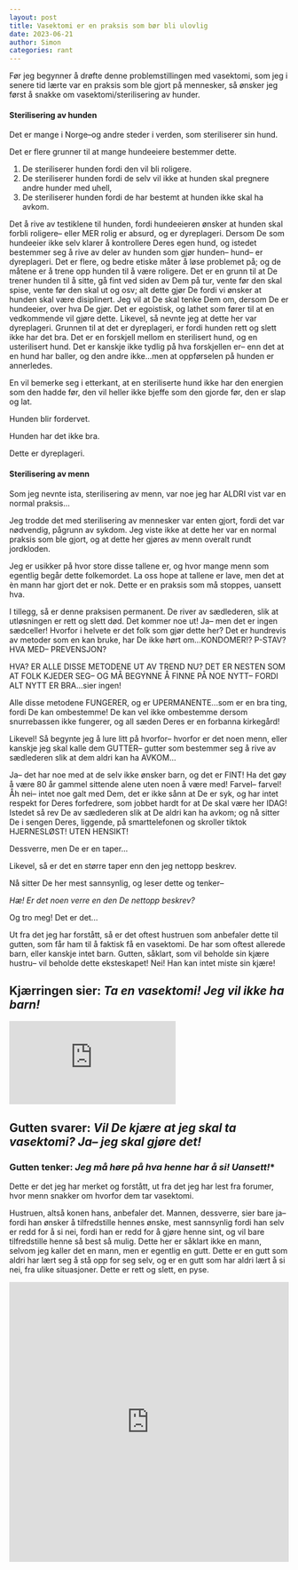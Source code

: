 ```yaml
---
layout: post 
title: Vasektomi er en praksis som bør bli ulovlig
date: 2023-06-21
author: Simon
categories: rant 
---
```

Før jeg begynner å drøfte denne problemstillingen med vasektomi, som jeg i senere tid lærte var en praksis som ble gjort på mennesker, så ønsker jeg først å snakke om vasektomi/sterilisering av hunder.

#### Sterilisering av hunden 

Det er mange i Norge–og andre steder i verden, som steriliserer sin hund.

Det er flere grunner til at mange hundeeiere bestemmer dette.

1. De steriliserer hunden fordi den vil bli roligere. 
2. De steriliserer hunden fordi de selv vil ikke at hunden skal pregnere andre hunder med uhell, 
3. De steriliserer hunden fordi de har bestemt at hunden ikke skal ha avkom. 

Det å rive av testiklene til hunden, fordi hundeeieren ønsker at hunden skal forbli roligere– eller MER rolig er absurd, og er dyreplageri. Dersom De som hundeeier ikke selv klarer å kontrollere Deres egen hund, og istedet bestemmer seg å rive av deler av hunden som gjør hunden– hund– er dyreplageri. Det er flere, og bedre etiske måter å løse problemet på; og de måtene er å trene opp hunden til å være roligere. Det er en grunn til at De trener hunden til å sitte, gå fint ved siden av Dem på tur, vente før den skal spise, vente før den skal ut og osv; alt dette gjør De fordi vi ønsker at hunden skal være disiplinert. Jeg vil at De skal tenke Dem om, dersom De er hundeeier, over hva De gjør. Det er egoistisk, og lathet som fører til at en vedkommende vil gjøre dette. Likevel, så nevnte jeg at dette her var dyreplageri. Grunnen til at det er dyreplageri, er fordi hunden rett og slett ikke har det bra. Det er en forskjell mellom en sterilisert hund, og en usterilisert hund. Det er kanskje ikke tydlig på hva forskjellen er– enn det at en hund har baller, og den andre ikke...men at oppførselen på hunden er annerledes. 

En vil bemerke seg i etterkant, at en steriliserte hund ikke har den energien som den hadde før, den vil heller ikke bjeffe som den gjorde før, den er slap og lat. 

Hunden blir fordervet. 

Hunden har det ikke bra.

Dette er dyreplageri. 

#### Sterilisering av menn 

Som jeg nevnte ista, sterilisering av menn, var noe jeg har ALDRI vist var en normal praksis...

Jeg trodde det med sterilisering av mennesker var enten gjort, fordi det var nødvendig, pågrunn av sykdom. Jeg viste ikke at dette her var en normal praksis som ble gjort, og at dette her gjøres av menn overalt rundt jordkloden. 

Jeg er usikker på hvor store disse tallene er, og hvor mange menn som egentlig begår dette folkemordet. La oss hope at tallene er lave, men det at èn mann har gjort det er nok. Dette er en praksis som må stoppes, uansett hva. 

I tillegg, så er denne praksisen permanent. De river av sædlederen, slik at utløsningen er rett og slett død. Det kommer noe ut! Ja– men det er ingen sædceller! Hvorfor i helvete er det folk som gjør dette her? Det er hundrevis av metoder som en kan bruke, har De ikke hørt om...KONDOMER!? P-STAV? HVA MED– PREVENSJON? 

HVA? ER ALLE DISSE METODENE UT AV TREND NU? DET ER NESTEN SOM AT FOLK KJEDER SEG– OG MÅ BEGYNNE Å FINNE PÅ NOE NYTT– FORDI ALT NYTT ER BRA...sier ingen!

Alle disse metodene FUNGERER, og er UPERMANENTE...som er en bra ting, fordi De kan ombestemme! De kan vel ikke ombestemme dersom snurrebassen ikke fungerer, og all sæden Deres er en forbanna kirkegård!

Likevel! Så begynte jeg å lure litt på hvorfor– hvorfor er det noen menn, eller kanskje jeg skal kalle dem GUTTER– gutter som bestemmer seg å rive av sædlederen slik at dem aldri kan ha AVKOM...

Ja– det har noe med at de selv ikke ønsker barn, og det er FINT! Ha det gøy å være 80 år gammel sittende alene uten noen å være med! Farvel– farvel! Åh nei– intet noe galt med Dem, det er ikke sånn at De er syk, og har intet respekt for Deres forfedrere, som jobbet hardt for at De skal være her IDAG! Istedet så rev De av sædlederen slik at De aldri kan ha avkom; og nå sitter De i sengen Deres, liggende, på smarttelefonen og skroller tiktok HJERNESLØST! UTEN HENSIKT! 

Dessverre, men De er en taper...

Likevel, så er det en større taper enn den jeg nettopp beskrev.

Nå sitter De her mest sannsynlig, og leser dette og tenker–

*Hæ! Er det noen verre en den De nettopp beskrev?*

Og tro meg! Det er det...

Ut fra det jeg har forstått, så er det oftest hustruen som anbefaler dette til gutten, som får ham til å faktisk få en vasektomi. De har som oftest allerede barn, eller kanskje intet barn. Gutten, såklart, som vil beholde sin kjære hustru– vil beholde dette eksteskapet! Nei! Han kan intet miste sin kjære! 


## Kjærringen sier: *Ta en vasektomi! Jeg vil ikke ha barn!*

<div class="video-container">
    <iframe src="https://giphy.com/embed/xUPOqfNKMVofj2tMYw" frameBorder="0" allowFullScreen></iframe>
</div>

## Gutten svarer: *Vil De kjære at jeg skal ta vasektomi? Ja– jeg skal gjøre det!* 

### Gutten tenker: *Jeg må høre på hva henne har å si! Uansett!**

Dette er det jeg har merket og forstått, ut fra det jeg har lest fra forumer, hvor menn snakker om hvorfor dem tar vasektomi.

Hustruen, altså konen hans, anbefaler det. Mannen, dessverre, sier bare ja– fordi han ønsker å tilfredstille hennes ønske, mest sannsynlig fordi han selv er redd for å si nei, fordi han er redd for å gjøre henne sint, og vil bare tilfredstille henne så best så mulig. Dette her er såklart ikke en mann, selvom jeg kaller det en mann, men er egentlig en gutt. Dette er en gutt som aldri har lært seg å stå opp for seg selv, og er en gutt som har aldri lært å si nei, fra ulike situasjoner.  Dette er rett og slett, en pyse.

<div style="width:100%"><div style="height:0;padding-bottom:100%;position:relative;width:100%"><iframe allowfullscreen="" frameBorder="0" height="100%" src="https://giphy.com/embed/PBERyPHbFyrIWeulAC/video" style="left:0;position:absolute;top:0" width="100%"></iframe></div></div>
